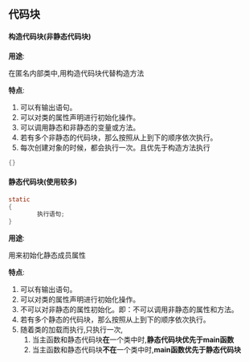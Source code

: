 ##   代码块

#### 构造代码块(非静态代码块)

**用途**:

在匿名内部类中,用构造代码块代替构造方法

**特点**:

1. 可以有输出语句。
2. 可以对类的属性声明进行初始化操作。
3. 可以调用静态和非静态的变量或方法。
4. 若有多个非静态的代码块，那么按照从上到下的顺序依次执行。
5. 每次创建对象的时候，都会执行一次。且优先于构造方法执行

```java
{}
```

#### 静态代码块(使用较多)

```java
static
{
		执行语句;
}
```

**用途**:

用来初始化静态成员属性

**特点**:

1. 可以有输出语句。
2. 可以对类的属性声明进行初始化操作。
3. 不可以对非静态的属性初始化。即：不可以调用非静态的属性和方法。
4. 若有多个静态的代码块，那么按照从上到下的顺序依次执行。
5. 随着类的加载而执行,只执行一次,
   1. 当主函数和静态代码块**在**一个类中时,**静态代码块优先于main函数**
   2. 当主函数和静态代码块**不在**一个类中时,**main函数优先于静态代码块**

